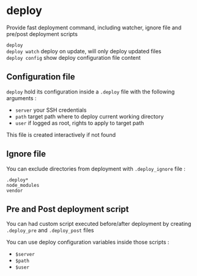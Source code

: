 # deploy

Provide fast deployment command, including watcher, ignore file and pre/post deployment scripts

`deploy`    
`deploy watch`  deploy on update, will only deploy updated files  
`deploy config`  show deploy configuration file content

## Configuration file
`deploy` hold its configuration inside a `.deploy` file with the following arguments :

- `server` your SSH credentials  
- `path` target path where to deploy current working directory  
- `user` if logged as root, rights to apply to target path  

This file is created interactively if not found

## Ignore file
You can exclude directories from deployment with `.deploy_ignore` file :
```
.deploy*
node_modules
vendor
```

## Pre and Post deployment script
You can had custom script executed before/after deployment by creating `.deploy_pre` and `.deploy_post` files

You can use deploy configuration variables inside those scripts :
- `$server`
- `$path`
- `$user`
